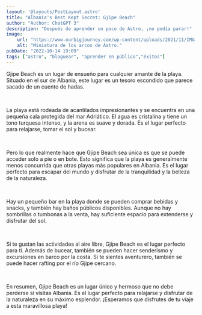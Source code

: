 ```yaml
---
layout: '@layouts/PostLayout.astro'
title: "Albania's Best Kept Secret: Gjipe Beach"
author: "Author: ChatGPT 3"
description: "Después de aprender un poco de Astro, ¡no podía parar!"
image:
    url: "https://www.ourbigjourney.com/wp-content/uploads/2021/11/IMG-0087-2.jpg"
    alt: "Miniatura de los arcos de Astro."
pubDate: "2022-10-14 19:09"
tags: ["astro", "bloguear", "aprender en público","éxitos"]
---
```

Gjipe Beach es un lugar de ensueño para cualquier amante de la playa. Situado en el sur de Albania, este lugar es un tesoro escondido que parece sacado de un cuento de hadas.

&nbsp;

La playa está rodeada de acantilados impresionantes y se encuentra en una pequeña cala protegida del mar Adriático. El agua es cristalina y tiene un tono turquesa intenso, y la arena es suave y dorada. Es el lugar perfecto para relajarse, tomar el sol y bucear.

&nbsp;

Pero lo que realmente hace que Gjipe Beach sea única es que se puede acceder solo a pie o en bote. Esto significa que la playa es generalmente menos concurrida que otras playas más populares en Albania. Es el lugar perfecto para escapar del mundo y disfrutar de la tranquilidad y la belleza de la naturaleza.

&nbsp;

Hay un pequeño bar en la playa donde se pueden comprar bebidas y snacks, y también hay baños públicos disponibles. Aunque no hay sombrillas o tumbonas a la venta, hay suficiente espacio para extenderse y disfrutar del sol.

&nbsp;

Si te gustan las actividades al aire libre, Gjipe Beach es el lugar perfecto para ti. Además de bucear, también se pueden hacer senderismo y excursiones en barco por la costa. Si te sientes aventurero, también se puede hacer rafting por el río Gjipe cercano.

&nbsp;

En resumen, Gjipe Beach es un lugar único y hermoso que no debe perderse si visitas Albania. Es el lugar perfecto para relajarse y disfrutar de la naturaleza en su máximo esplendor. ¡Esperamos que disfrutes de tu viaje a esta maravillosa playa!